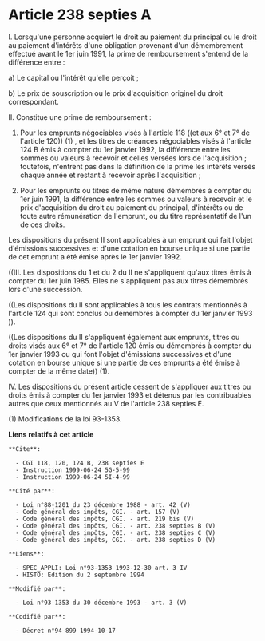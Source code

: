 # Article 238 septies A

I. Lorsqu'une personne acquiert le droit au paiement du principal ou le droit au paiement d'intérêts d'une obligation
provenant d'un démembrement effectué avant le 1er juin 1991, la prime de remboursement s'entend de la différence entre :

a) Le capital ou l'intérêt qu'elle perçoit ;

b) Le prix de souscription ou le prix d'acquisition originel du droit correspondant.

II. Constitue une prime de remboursement :

1.  Pour les emprunts négociables visés à l'article 118 ((et aux 6° et 7° de l'article 120)) (1) , et les titres de créances
négociables visés à l'article 124 B émis à compter du 1er janvier 1992, la différence entre les sommes ou valeurs à recevoir
et celles versées lors de l'acquisition ; toutefois, n'entrent pas dans la définition de la prime les intérêts versés chaque
année et restant à recevoir après l'acquisition ;

2. Pour les emprunts ou titres de même nature démembrés à compter du 1er juin 1991, la différence entre les sommes ou valeurs
à recevoir et le prix d'acquisition du droit au paiement du principal, d'intérêts ou de toute autre rémunération de
l'emprunt, ou du titre représentatif de l'un de ces droits.

Les dispositions du présent II sont applicables à un emprunt qui fait l'objet d'émissions successives et d'une cotation en
bourse unique si une partie de cet emprunt a été émise après le 1er janvier 1992.

((III. Les dispositions du 1 et du 2 du II ne s'appliquent qu'aux titres émis à compter du 1er juin 1985. Elles ne
s'appliquent pas aux titres démembrés lors d'une succession.

((Les dispositions du II sont applicables à tous les contrats mentionnés à l'article 124 qui sont conclus ou démembrés à
compter du 1er janvier 1993 )).

((Les dispositions du II s'appliquent également aux emprunts, titres ou droits visés aux 6° et 7° de l'article 120 émis ou
démembrés à compter du 1er janvier 1993 ou qui font l'objet d'émissions successives et d'une cotation en bourse unique si une
partie de ces emprunts a été émise à compter de la même date)) (1).

IV. Les dispositions du présent article cessent de s'appliquer aux titres ou droits émis à compter du 1er janvier 1993 et
détenus par les contribuables autres que ceux mentionnés au V de l'article 238 septies E.

(1) Modifications de la loi 93-1353.

**Liens relatifs à cet article**

	**Cite**:

	  - CGI 118, 120, 124 B, 238 septies E
	  - Instruction 1999-06-24 5G-5-99
	  - Instruction 1999-06-24 5I-4-99

	**Cité par**:

	  - Loi n°88-1201 du 23 décembre 1988 - art. 42 (V)
	  - Code général des impôts, CGI. - art. 157 (V)
	  - Code général des impôts, CGI. - art. 219 bis (V)
	  - Code général des impôts, CGI. - art. 238 septies B (V)
	  - Code général des impôts, CGI. - art. 238 septies C (V)
	  - Code général des impôts, CGI. - art. 238 septies D (V)

	**Liens**:

	  - SPEC_APPLI: Loi n°93-1353 1993-12-30 art. 3 IV
	  - HISTO: Edition du 2 septembre 1994

	**Modifié par**:

	  - Loi n°93-1353 du 30 décembre 1993 - art. 3 (V)

	**Codifié par**:

	  - Décret n°94-899 1994-10-17
